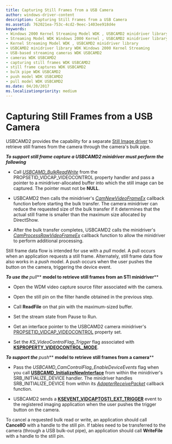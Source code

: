 ```yaml
---
title: Capturing Still Frames from a USB Camera
author: windows-driver-content
description: Capturing Still Frames from a USB Camera
ms.assetid: 762021ea-753c-4cd2-9eec-1403ee918d4e
keywords:
- Windows 2000 Kernel Streaming Model WDK , USBCAMD2 minidriver library
- Streaming Model WDK Windows 2000 Kernel , USBCAMD2 minidriver library
- Kernel Streaming Model WDK , USBCAMD2 minidriver library
- USBCAMD2 minidriver library WDK Windows 2000 Kernel Streaming
- USB-based streaming cameras WDK USBCAMD2
- cameras WDK USBCAMD2
- capturing still frames WDK USBCAMD2
- still frame captures WDK USBCAMD2
- bulk pipe WDK USBCAMD2
- push model WDK USBCAMD2
- pull model WDK USBCAMD2
ms.date: 04/20/2017
ms.localizationpriority: medium
---
```


# Capturing Still Frames from a USB Camera





USBCAMD2 provides the capability for a separate [Still Image driver](https://msdn.microsoft.com/library/windows/hardware/ff548278) to retrieve still frames from the camera through the camera's bulk pipe.

***<em>To support still frame capture a USBCAMD2 minidriver must perform the following</em>***

-   Call [*USBCAMD\_BulkReadWrite*](https://msdn.microsoft.com/library/windows/hardware/ff568577) from the PROPSETID\_VIDCAP\_VIDEOCONTROL property handler and pass a pointer to a minidriver-allocated buffer into which the still image can be captured. The pointer must not be **NULL**.

-   USBCAMD2 then calls the minidriver's [*CamNewVideoFrameEx*](https://msdn.microsoft.com/library/windows/hardware/ff557620) callback function before starting the bulk transfer. The camera minidriver can reduce the requested size of the bulk transfer if it determines that the actual still frame is smaller than the maximum size allocated by DirectShow.

-   After the bulk transfer completes, USBCAMD2 calls the minidriver's [*CamProcessRawVideoFrameEx*](https://msdn.microsoft.com/library/windows/hardware/ff557625) callback function to allow the minidriver to perform additional processing.

Still frame data flow is intended for use with a *pull* model. A pull occurs when an application requests a still frame. Alternately, still frame data flow also works in a *push* model. A push occurs when the user pushes the button on the camera, triggering the device event.

*<strong>*To use the** *</strong>pull*** **model to retrieve still frames from an STI minidriver****

-   Open the WDM video capture source filter associated with the camera.

-   Open the still pin on the filter handle obtained in the previous step.

-   Call **ReadFile** on that pin with the maximum-sized buffer.

-   Set the stream state from Pause to Run.

-   Get an interface pointer to the USBCAMD2 camera minidriver's [PROPSETID\_VIDCAP\_VIDEOCONTROL](https://msdn.microsoft.com/library/windows/hardware/ff568120) property set.

-   Set the *KS\_VideoControlFlag\_Trigger* flag associated with [**KSPROPERTY\_VIDEOCONTROL\_MODE**](https://msdn.microsoft.com/library/windows/hardware/ff566042).

*<strong>*To support the** *</strong>push*** **model to retrieve still frames from a camera****

-   Pass the *USBCAMD\_CamControlFlag\_EnableDeviceEvents* flag when you call [**USBCAMD\_InitializeNewInterface**](https://msdn.microsoft.com/library/windows/hardware/ff568599) from within the minidriver's SRB\_INITIALIZE\_DEVICE handler. The minidriver handles SRB\_INITIALIZE\_DEVICE from within its [*AdapterReceivePacket*](https://msdn.microsoft.com/library/windows/hardware/ff554080) callback function.

-   USBCAMD2 sends a [**KSEVENT\_VIDCAPTOSTI\_EXT\_TRIGGER**](https://msdn.microsoft.com/library/windows/hardware/ff561912) event to the registered imaging application when the user pushes the trigger button on the camera.

To cancel a requested bulk read or write, an application should call **CancelIO** with a handle to the still pin. If tables need to be transferred to the camera (through a USB bulk-out pipe), an application should call **WriteFile** with a handle to the still pin.

 

 




